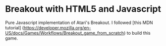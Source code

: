 Breakout with HTML5 and Javascript
==================================

Pure Javascript implementation of Atari's Breakout. I followed [this MDN tutorial]
(https://developer.mozilla.org/en-US/docs/Games/Workflows/Breakout_game_from_scratch)
to build this game.
